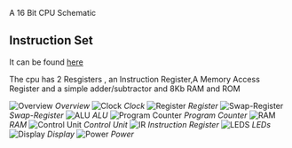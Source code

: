 A 16 Bit CPU Schematic

## Instruction Set

It can be found [here](https://docs.google.com/spreadsheets/d/1bDObkBc0xerhLb_7aUqUZHJFpincPKz191_meNZrJVs/edit?usp=sharing)

The cpu has 2 Resgisters , an Instruction Register,A Memory Access Register and a simple adder/subtractor and 8Kb RAM and ROM 

![Overview](Photos/16bitCpu.svg)
*Overview*
![Clock](Photos/clock-clock.svg)
*Clock*
![Register](Photos/resgister-Register-A.svg)
*Register*
![Swap-Register](Photos/registerx-Sheet61DF6CC6.svg)
*Swap-Register*
![ALU](Photos/ALU-ALU.svg)
*ALU*
![Program Counter](Photos/ProgramCounter-ProgramCounter.svg)
*Program Counter*
![RAM](Photos/RAM-RAM.svg)
*RAM*
![Control Unit](Photos/ControlUnit-Control-Unit.svg)
*Control Unit*
![IR](Photos/IR-Instruction-Register.svg)
*Instruction Register*
![LEDS](Photos/led16-LEDS.svg)
*LEDs*
![Display](Photos/display-Display.svg)
*Display*
![Power](Photos/power-Power.svg)
*Power*

